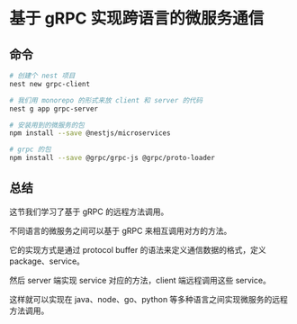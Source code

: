 # 基于 gRPC 实现跨语言的微服务通信


## 命令
```bash
# 创建个 nest 项目
nest new grpc-client

# 我们用 monorepo 的形式来放 client 和 server 的代码
nest g app grpc-server

# 安装用到的微服务的包
npm install --save @nestjs/microservices

# grpc 的包
npm install --save @grpc/grpc-js @grpc/proto-loader
```




## 总结
这节我们学习了基于 gRPC 的远程方法调用。

不同语言的微服务之间可以基于 gRPC 来相互调用对方的方法。

它的实现方式是通过 protocol buffer 的语法来定义通信数据的格式，定义 package、service。

然后 server 端实现 service 对应的方法，client 端远程调用这些 service。

这样就可以实现在 java、node、go、python 等多种语言之间实现微服务的远程方法调用。
